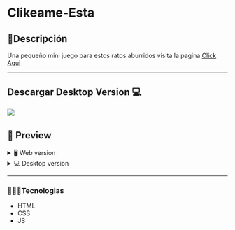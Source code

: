 # Clikeame-Esta
## 📝Descripción
Una pequeño mini juego para estos ratos aburridos visita la pagina [Click Aqui](https://clikeameesta.netlify.app/ "Click Aqui")

------------

## Descargar Desktop Version 💻

[![](https://img.shields.io/badge/Desk--Version-Descargar-green?style=for-the-badge)](https://github.com/Alane-Tc/Clikeame-EstaDesktop/tags)

## 🎨 Preview
<details>
    <summary>🖥 Web version</summary>

![](https://github.com/Alane-Tc/Clikeame-Esta/blob/master/SS/SS1.PNG?raw=true)


![](https://github.com/Alane-Tc/Clikeame-Esta/blob/master/SS/SS2.PNG?raw=true)


![](https://github.com/Alane-Tc/Clikeame-Esta/blob/master/SS/SS3.PNG?raw=true)


![](https://github.com/Alane-Tc/Clikeame-Esta/blob/master/SS/SS4.PNG?raw=true)


![](https://github.com/Alane-Tc/Clikeame-Esta/blob/master/SS/SS5.PNG?raw=true)

</details>

<details>
    <summary>💻 Desktop version</summary>
![](https://github.com/Alane-Tc/Clikeame-Esta/blob/master/SS/SS1.PNG?raw=true)


![](https://github.com/Alane-Tc/Clikeame-Esta/blob/master/SS/SS2.PNG?raw=true)


![](https://github.com/Alane-Tc/Clikeame-Esta/blob/master/SS/SS3.PNG?raw=true)


![](https://github.com/Alane-Tc/Clikeame-Esta/blob/master/SS/SS4.PNG?raw=true)


![](https://github.com/Alane-Tc/Clikeame-Esta/blob/master/SS/SS5.PNG?raw=true)

</details>

</details>

------------


### 👩🏻‍💻Tecnologias
- HTML
- CSS
- JS

